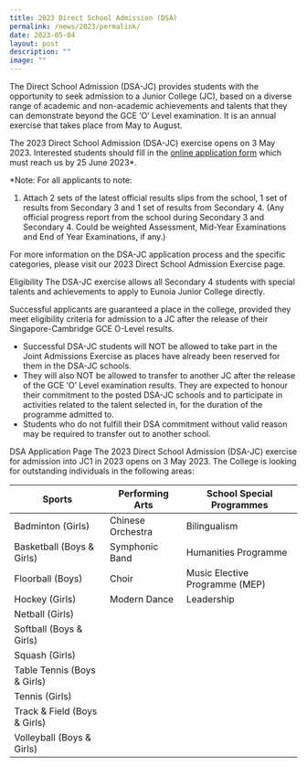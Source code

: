 ```yaml
---
title: 2023 Direct School Admission (DSA)
permalink: /news/2023/permalink/
date: 2023-05-04
layout: post
description: ""
image: ""
---
```

The Direct School Admission (DSA-JC) provides students with the opportunity to seek admission to a Junior College (JC), based on a diverse range of academic and non-academic achievements and talents that they can demonstrate beyond the GCE ‘O’ Level examination. It is an annual exercise that takes place from May to August.

The 2023 Direct School Admission (DSA-JC) exercise opens on 3 May 2023. Interested students should fill in the [online application form](https://form.gov.sg/6451f961c7e8e30012db26cf) which must reach us by 25 June 2023*.

*Note: For all applicants to note:
1. Attach 2 sets of the latest official results slips from the school, 1 set of results from Secondary 3 and 1 set of results from Secondary 4. 
(Any official progress report from the school during Secondary 3 and Secondary 4. Could be weighted Assessment, Mid-Year Examinations and End of Year Examinations, if any.)

For more information on the DSA-JC application process and the specific categories, please visit our 2023 Direct School Admission Exercise page.

Eligibility
The DSA-JC exercise allows all Secondary 4 students with special talents and achievements to apply to Eunoia Junior College directly.

Successful applicants are guaranteed a place in the college, provided they meet eligibility criteria for admission to a JC after the release of their Singapore-Cambridge GCE O-Level results. 
- Successful DSA-JC students will NOT be allowed to take part in the Joint Admissions Exercise as places have already been reserved for them in the DSA-JC schools.
- They will also NOT be allowed to transfer to another JC after the release of the GCE ‘O’ Level examination results. They are expected to honour their commitment to the posted DSA-JC schools and to participate in activities related to the talent selected in, for the duration of the programme admitted to.
- Students who do not fulfill their DSA commitment without valid reason may be required to transfer out to another school.

DSA Application Page
The 2023 Direct School Admission (DSA-JC) exercise for admission into JC1 in 2023 opens on 3 May 2023. The College is looking for outstanding individuals in the following areas:


| Sports | Performing Arts | School Special Programmes |
| -------- | -------- | -------- |
| Badminton (Girls)    | Chinese Orchestra     | Bilingualism   |
| Basketball (Boys & Girls)    | Symphonic Band    | Humanities Programme    |
| Floorball (Boys)     | Choir     | Music Elective Programme (MEP)    |
| Hockey (Girls)    | Modern Dance     | Leadership    |
| Netball (Girls)     |      |     |
| Softball (Boys & Girls)     |      |    |
| Squash (Girls)     |      |     |
| Table Tennis (Boys & Girls)     |      |     |
| Tennis (Girls)     |      |     |
| Track & Field (Boys & Girls)    |      |    |
| Volleyball (Boys & Girls)    |      |     |




